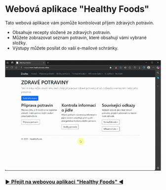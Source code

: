 # Webová aplikace "Healthy Foods"
Tato webová aplikace vám pomůže kontrolovat příjem zdravých potravin.
- Obsahuje recepty složené ze zdravých potravin.
- Můžete zobrazovat seznam potravin, které obsahují vámi vybrané složky.
- Výstupy můžete posílat do vaší e-mailové schránky.
<br>
<img src="./assets/healthy_foods_web.gif" alt="Webová aplikace Healthy Foods"/>
<h3><a href="https://www.healthyfoods.online/">► Přejít na webovou aplikaci "Healthy Foods" ◄</a></h3>